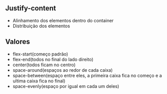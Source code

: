 ## Justify-content

- Alinhamento dos elementos dentro do container
- Distribuição dos elementos

## Valores

- flex-start(começo padrão)
- flex-end(todos no final do lado direito)
- center(todos ficam no centro)
- space-around(espaços ao redor de cada caixa)
- space-between(espaço entre eles, a primeira caixa fica no começo e a ultima caixa fica no final)
- space-evenly(espaço por igual em cada um deles)